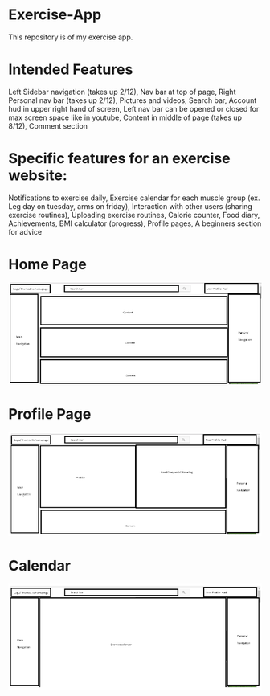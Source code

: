 # Exercise-App
This repository is of my exercise app.
# Intended Features
Left Sidebar navigation (takes up 2/12), 
Nav bar at top of page, 
Right Personal nav bar (takes up 2/12), 
Pictures and videos, 
Search bar, 
Account hud in upper right hand of screen, 
Left nav bar can be opened or closed for max screen space like in youtube, 
Content in middle of page (takes up 8/12), 
Comment section

# Specific features for an exercise website:
Notifications to exercise daily, 
Exercise calendar for each muscle group (ex. Leg day on tuesday, arms on friday), 
Interaction with other users (sharing exercise routines), 
Uploading exercise routines, 
Calorie counter, 
Food diary, 
Achievements, 
BMI calculator (progress), 
Profile pages, 
A beginners section for advice
# Home Page
![alt text](https://github.com/natelsoz1/Excercise-App/blob/master/Homepage.PNG)
# Profile Page
![alt text](https://github.com/natelsoz1/Excercise-App/blob/master/Profilepage.PNG)
# Calendar
![alt text](https://github.com/natelsoz1/Excercise-App/blob/master/Calendar.PNG)
